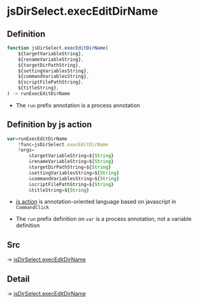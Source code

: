 # jsDirSelect.execEditDirName

## Definition

```js.js
function jsDirSelect.execEditDirName(
	${targetVariableString},
	${renameVariableString},
	${targetDirPathString},
	${settingVariablesString},
	${commandVariablesString},
	${scriptFilePathString},
	${titleString},
) -> runExecEditDirName
```

- The `run` prefix annotation is a process annotation
## Definition by js action

```js.js
var=runExecEditDirName
	?func=jsDirSelect.execEditDirName
	?args=
		&targetVariableString=${String}
		&renameVariableString=${String}
		&targetDirPathString=${String}
		&settingVariablesString=${String}
		&commandVariablesString=${String}
		&scriptFilePathString=${String}
		&titleString=${String}
```

- [js action](#) is annotation-oriented language based on javascript in `CommandClick`

- The `run` prefix definition on `var` is a process annotation, not a variable definition

## Src

-> [jsDirSelect.execEditDirName](https://github.com/puutaro/CommandClick/blob/master/app/src/main/java/com/puutaro/commandclick/fragment_lib/terminal_fragment/js_interface/edit/JsDirSelect.kt#L30)

## Detail

-> [jsDirSelect.execEditDirName](https://github.com/puutaro/CommandClick/blob/master/md/developer/js_interface/details/edit/JsDirSelect/execEditDirName.md)
